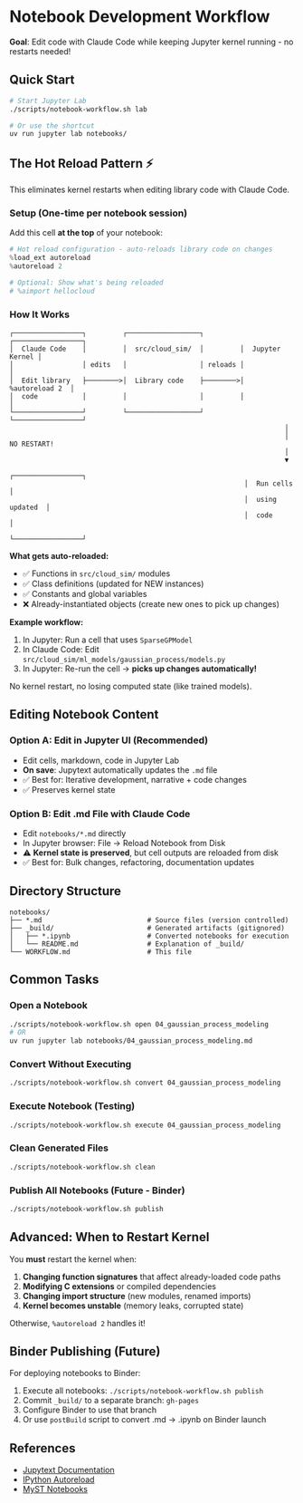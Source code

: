 # Notebook Development Workflow

**Goal**: Edit code with Claude Code while keeping Jupyter kernel running - no restarts needed!

## Quick Start

```bash
# Start Jupyter Lab
./scripts/notebook-workflow.sh lab

# Or use the shortcut
uv run jupyter lab notebooks/
```

## The Hot Reload Pattern ⚡

This eliminates kernel restarts when editing library code with Claude Code.

### Setup (One-time per notebook session)

Add this cell **at the top** of your notebook:

```python
# Hot reload configuration - auto-reloads library code on changes
%load_ext autoreload
%autoreload 2

# Optional: Show what's being reloaded
# %aimport hellocloud
```

### How It Works

```
┌─────────────────┐         ┌──────────────────┐         ┌─────────────────┐
│  Claude Code    │         │  src/cloud_sim/  │         │  Jupyter Kernel │
│                 │ edits   │                  │ reloads │                 │
│  Edit library   ├────────>│  Library code    ├────────>│  %autoreload 2  │
│  code           │         │                  │         │                 │
└─────────────────┘         └──────────────────┘         └─────────────────┘
                                                                    │
                                                                    │ NO RESTART!
                                                                    │
                                                                    ▼
                                                          ┌─────────────────┐
                                                          │  Run cells      │
                                                          │  using updated  │
                                                          │  code           │
                                                          └─────────────────┘
```

**What gets auto-reloaded:**
- ✅ Functions in `src/cloud_sim/` modules
- ✅ Class definitions (updated for NEW instances)
- ✅ Constants and global variables
- ❌ Already-instantiated objects (create new ones to pick up changes)

**Example workflow:**

1. In Jupyter: Run a cell that uses `SparseGPModel`
2. In Claude Code: Edit `src/cloud_sim/ml_models/gaussian_process/models.py`
3. In Jupyter: Re-run the cell → **picks up changes automatically!**

No kernel restart, no losing computed state (like trained models).

## Editing Notebook Content

### Option A: Edit in Jupyter UI (Recommended)

- Edit cells, markdown, code in Jupyter Lab
- **On save**: Jupytext automatically updates the `.md` file
- ✅ Best for: Iterative development, narrative + code changes
- ✅ Preserves kernel state

### Option B: Edit .md File with Claude Code

- Edit `notebooks/*.md` directly
- In Jupyter browser: File → Reload Notebook from Disk
- ⚠️ **Kernel state is preserved**, but cell outputs are reloaded from disk
- ✅ Best for: Bulk changes, refactoring, documentation updates

## Directory Structure

```
notebooks/
├── *.md                          # Source files (version controlled)
├── _build/                       # Generated artifacts (gitignored)
│   ├── *.ipynb                   # Converted notebooks for execution
│   └── README.md                 # Explanation of _build/
└── WORKFLOW.md                   # This file
```

## Common Tasks

### Open a Notebook

```bash
./scripts/notebook-workflow.sh open 04_gaussian_process_modeling
# OR
uv run jupyter lab notebooks/04_gaussian_process_modeling.md
```

### Convert Without Executing

```bash
./scripts/notebook-workflow.sh convert 04_gaussian_process_modeling
```

### Execute Notebook (Testing)

```bash
./scripts/notebook-workflow.sh execute 04_gaussian_process_modeling
```

### Clean Generated Files

```bash
./scripts/notebook-workflow.sh clean
```

### Publish All Notebooks (Future - Binder)

```bash
./scripts/notebook-workflow.sh publish
```

## Advanced: When to Restart Kernel

You **must** restart the kernel when:

1. **Changing function signatures** that affect already-loaded code paths
2. **Modifying C extensions** or compiled dependencies
3. **Changing import structure** (new modules, renamed imports)
4. **Kernel becomes unstable** (memory leaks, corrupted state)

Otherwise, `%autoreload 2` handles it!

## Binder Publishing (Future)

For deploying notebooks to Binder:

1. Execute all notebooks: `./scripts/notebook-workflow.sh publish`
2. Commit `_build/` to a separate branch: `gh-pages`
3. Configure Binder to use that branch
4. Or use `postBuild` script to convert .md → .ipynb on Binder launch

## References

- [Jupytext Documentation](https://jupytext.readthedocs.io/)
- [IPython Autoreload](https://ipython.readthedocs.io/en/stable/config/extensions/autoreload.html)
- [MyST Notebooks](https://myst-nb.readthedocs.io/)

